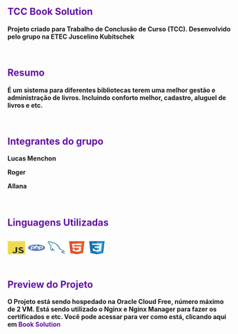 <h2 style="color: #6511a5;"><b>TCC Book Solution</h2>

<p>Projeto criado para Trabalho de Conclusão de Curso (TCC). Desenvolvido pelo grupo na ETEC Juscelino Kubitschek</p>
<br>

<h2 style="color: #6511a5;"><b>Resumo</h2>
<p>É um sistema para diferentes bibliotecas terem uma melhor gestão e administração de livros. Incluindo conforto melhor, cadastro, aluguel de livros e etc.</p>
<br>

<h2 style="  color: #6511a5;"><b>Integrantes do grupo</h2>

<div style= "display: column;">

<p>Lucas Menchon</p>
<p>Roger</p>
<p>Allana</p>

</div>

<br>

<h2 style="color: #6511a5;"><b>Linguagens Utilizadas</b><h2>
<div style="display: inline_block">
  <img align="center"  height="30" width="40" src="https://raw.githubusercontent.com/devicons/devicon/master/icons/javascript/javascript-original.svg">
  <img align="center"  height="30" width="40" src="https://raw.githubusercontent.com/devicons/devicon/master/icons/php/php-plain.svg">
  <img align="center"  height="30" width="40" src="https://raw.githubusercontent.com/devicons/devicon/master/icons/mysql/mysql-original.svg">
  <img align="center"  height="30" width="40" src="https://raw.githubusercontent.com/devicons/devicon/master/icons/html5/html5-original.svg">
  <img align="center"  height="30" width="40" src="https://raw.githubusercontent.com/devicons/devicon/master/icons/css3/css3-original.svg">
</div>
<br>
<h2><a href="https://booksolution.onlucas.com" style="color: #6511a5; text-decoration: none;"><b>Preview do Projeto</a></h2>

<p>O Projeto está sendo hospedado na Oracle Cloud Free, número máximo de 2 VM. Está sendo utilizado o Nginx e Nginx Manager para fazer os certificados e etc. Você pode acessar para ver como está, clicando aqui em <a href="https://booksolution.onlucas.com" style="color: #6511a5; text-decoration: none;"><b>Book Solution</a></p>

